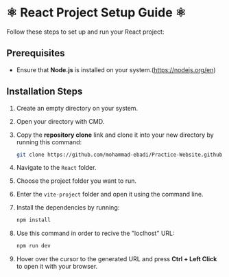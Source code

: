 # ⚛ React Project Setup Guide ⚛

Follow these steps to set up and run your React project:

## Prerequisites
- Ensure that **Node.js** is installed on your system.(https://nodejs.org/en)

## Installation Steps
1. Create an empty directory on your system.
2. Open your directory with CMD.
2. Copy the **repository clone** link and clone it into your new directory by running this command:

    ```sh
   git clone https://github.com/mohammad-ebadi/Practice-Website.github.io.git

3. Navigate to the `React` folder.
4. Choose the project folder you want to run.
5. Enter the `vite-project` folder and open it using the command line.
6. Install the dependencies by running:

   ```sh
   npm install

7. Use this command in order to recive the "loclhost" URL:

    ```sh
    npm run dev

8. Hover over the cursor to the generated URL and press **Ctrl + Left Click** to open it with your browser.
